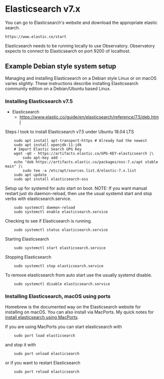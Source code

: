 
# Elasticsearch v7.x

You can go to Elasticsearch's website and download the appropriate
elastic search.

    https://www.elastic.co/start

Elasticsearch needs to be running locally to use Observatory. Observatory
expects to connect to Elasticsearch on port 9200 of localhost.

## Example Debian style system setup

Managing and installing Elasticsearch on a Debian style Linux or
on macOS varies slightly. These instructions describe installing
Elasticsearch community edition on a Debian/Ubuntu based Linux.

### Installing Elasticsearch v7.5

+ Elasticsearch
    + https://www.elastic.co/guide/en/elasticsearch/reference/7.5/deb.html

Steps I took to install Elasticsearch v7.5 under Ubuntu 18.04 LTS

```shell
    sudo apt install apt-transport-https # Already had the newest 
    sudo apt install openjdk-11-jdk
    # Import Elastic Search GPG Key
    wget -qO - https://artifacts.elastic.co/GPG-KEY-elasticsearch |\
        sudo apt-key add -
    echo "deb https://artifacts.elastic.co/packages/oss-7.x/apt stable main" |\
        sudo tee -a /etc/apt/sources.list.d/elastic-7.x.list
    sudo apt update
    sudo apt install elasticsearch-oss
```

Setup up for systemd for auto start on boot. NOTE: If you want manual
restart just do daemon-reload, then use the usual systemd start
and stop verbs with elasticsearch.service.

```shell
    sudo systemctl daemon-reload
    sudo systemctl enable elasticsearch.service
```

Checking to see if Elasticsearch is running.

```shell
    sudo systemctl status elasticsearch.service
```

Starting Elasticsearch

```shell
    sudo systemctl start elasticsearch.service
```

Stopping Elasticsearch

```shell
    sudo systemctl stop elasticsearch.service
```

To remove elasticsearch from auto start use the usually systemd
disable.

```shell
    sudo systemctl disable elasticsearch.service
```


### Installing Elasticsearch, macOS using ports

Homebrew is the documented way on the Elasticsearch website for
installing on macOS. You can also install via MacPorts. 
My quick notes for [install elasticsearch using MacPorts](macOS-elasticsearch.html). 

If you are using MacPorts you can start elasticsearch
with

```
    sudo port load elasticsearch
```

and stop it with

```
    sudo port unload elasticsearch
```

or if you want to restart Elasticsearch

```
    sudo port reload elasticsearch
```

